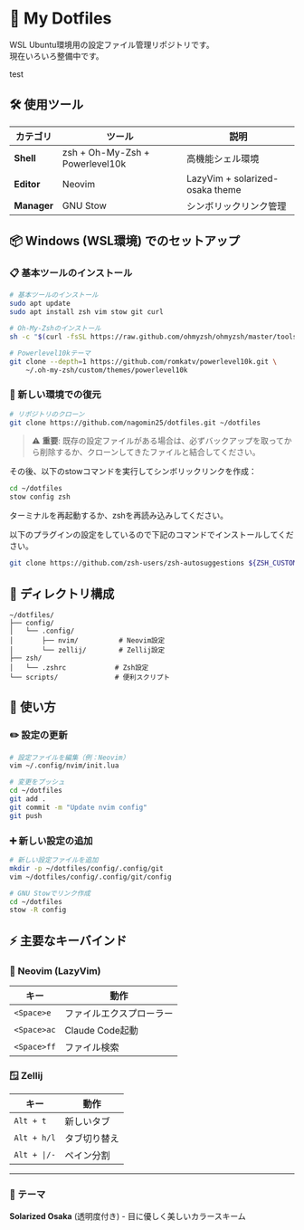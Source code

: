 # 🌟 My Dotfiles

WSL Ubuntu環境用の設定ファイル管理リポジトリです。  
現在いろいろ整備中です。

test
## 🛠️ 使用ツール

| カテゴリ | ツール | 説明 |
|---------|--------|------|
| **Shell** | zsh + Oh-My-Zsh + Powerlevel10k | 高機能シェル環境 |
| **Editor** | Neovim | LazyVim + solarized-osaka theme |
| **Manager** | GNU Stow | シンボリックリンク管理 |

## 📦 Windows (WSL環境) でのセットアップ

### 📋 基本ツールのインストール

```bash
# 基本ツールのインストール
sudo apt update
sudo apt install zsh vim stow git curl

# Oh-My-Zshのインストール
sh -c "$(curl -fsSL https://raw.github.com/ohmyzsh/ohmyzsh/master/tools/install.sh)"

# Powerlevel10kテーマ
git clone --depth=1 https://github.com/romkatv/powerlevel10k.git \
    ~/.oh-my-zsh/custom/themes/powerlevel10k
```

### 🔄 新しい環境での復元

```bash
# リポジトリのクローン
git clone https://github.com/nagomin25/dotfiles.git ~/dotfiles
```

> ⚠️ **重要**: 既存の設定ファイルがある場合は、必ずバックアップを取ってから削除するか、クローンしてきたファイルと結合してください。

その後、以下のstowコマンドを実行してシンボリックリンクを作成：

```bash
cd ~/dotfiles
stow config zsh
```

ターミナルを再起動するか、zshを再読み込みしてください。

以下のプラグインの設定をしているので下記のコマンドでインストールしてください。
```bash
git clone https://github.com/zsh-users/zsh-autosuggestions ${ZSH_CUSTOM:-~/.oh-my-zsh/custom}/plugins/zsh-autosuggestions
```

## 📁 ディレクトリ構成

```
~/dotfiles/
├── config/
│   └── .config/
│       ├── nvim/          # Neovim設定
│       └── zellij/        # Zellij設定
├── zsh/
│   └── .zshrc            # Zsh設定
└── scripts/              # 便利スクリプト
```

## 🚀 使い方

### ✏️ 設定の更新

```bash
# 設定ファイルを編集（例：Neovim）
vim ~/.config/nvim/init.lua

# 変更をプッシュ
cd ~/dotfiles
git add .
git commit -m "Update nvim config"
git push
```

### ➕ 新しい設定の追加

```bash
# 新しい設定ファイルを追加
mkdir -p ~/dotfiles/config/.config/git
vim ~/dotfiles/config/.config/git/config

# GNU Stowでリンク作成
cd ~/dotfiles
stow -R config
```

## ⚡ 主要なキーバインド

### 🎹 Neovim (LazyVim)
| キー | 動作 |
|------|------|
| `<Space>e` | ファイルエクスプローラー |
| `<Space>ac` | Claude Code起動 |
| `<Space>ff` | ファイル検索 |

### 🪟 Zellij
| キー | 動作 |
|------|------|
| `Alt + t` | 新しいタブ |
| `Alt + h/l` | タブ切り替え |
| `Alt + \|/-` | ペイン分割 |

---

### 🎨 テーマ
**Solarized Osaka** (透明度付き) - 目に優しく美しいカラースキーム

